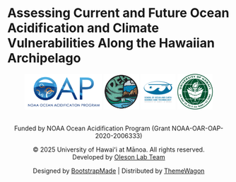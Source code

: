 

# Assessing Current and Future Ocean Acidification and Climate Vulnerabilities Along the Hawaiian Archipelago

<div align="center">

<img src="assets/img/logos/oap_logo.png" alt="NOAA OAP logo" height="80" />
<img src="assets/img/logos/nrem_logo.png" alt="NREM logo" height="80" />
<img src="assets/img/logos/soest_logo.png" alt="SOEST logo" height="80" />
<img src="assets/img/logos/uh_logo.png"   alt="UH logo"   height="80" />

</div>

<br>

<div align="center">

Funded by NOAA Ocean Acidification Program (Grant
NOAA-OAR-OAP-2020-2006333)

© 2025 University of Hawaiʻi at Mānoa. All rights reserved.  
Developed by [Oleson Lab Team](https://www.olesonlab.org/)

Designed by [BootstrapMade](https://bootstrapmade.com/) \| Distributed
by [ThemeWagon](https://themewagon.com)

</div>
